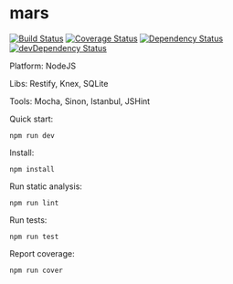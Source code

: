 mars
====

[![Build Status](https://travis-ci.org/larsthorup/mars.png)](https://travis-ci.org/larsthorup/mars)
[![Coverage Status](https://coveralls.io/repos/larsthorup/mars/badge.png?branch=master)](https://coveralls.io/r/larsthorup/mars?branch=master)
[![Dependency Status](https://david-dm.org/larsthorup/mars.png)](https://david-dm.org/larsthorup/mars.png)
[![devDependency Status](https://david-dm.org/larsthorup/mars/dev-status.png)](https://david-dm.org/larsthorup/mars#info=devDependencies)

Platform: NodeJS

Libs: Restify, Knex, SQLite

Tools: Mocha, Sinon, Istanbul, JSHint

Quick start:

    npm run dev

Install:

    npm install

Run static analysis:

    npm run lint

Run tests:

    npm run test

Report coverage:

    npm run cover

